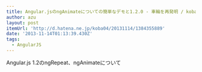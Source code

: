 ```yaml
---
title: Angular.jsのngAnimateについての簡単なデモと1.2.0 - 車輪を再発明 / koba04の日記
author: azu
layout: post
itemUrl: 'http://d.hatena.ne.jp/koba04/20131114/1384355889'
date: '2013-11-14T01:13:39.430Z'
tags:
  - AngularJS
---
```

Angular.js 1.2のngRepeat、ngAnimateについて
